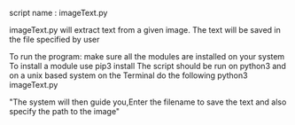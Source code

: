 script name : imageText.py

imageText.py will extract text from a given image.
The text will be saved in the file specified by user


To run the program:
make sure all the modules are installed on your system
To install a module use pip3 install <module name>
The script should be run on python3 and on a unix based system
on the Terminal do the following
python3 imageText.py 

"The system will then guide you,Enter the filename to save the text
and also specify the path to the image"


